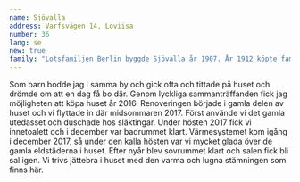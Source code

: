 ```yaml
---
name: Sjövalla
address: Varfsvägen 14, Loviisa
number: 36
lang: se
new: true
family: "Lotsfamiljen Berlin byggde Sjövalla år 1907. År 1912 köpte familjen Lindroos huset. Då följande generation tog över Sjövalla år 1967 blev huset sommarstuga för familjen som bodde i Helsingfors. Huset hade inte rinnande vatten och nästan inga renoveringar hade gjorts då den nya ägaren köpte huset 2016. Sedan dess har huset fått nytt tak, ny isolering och en nybyggd del med badrum, toalett och sovrum. Den gamla glasverandan revs och en större, vinterbonad byggdes. Huset har nu isolerats med ekovilla och träfiberskivor, och ägaren har strävat till att alla material skall andas. De gamla golven och takpanelen kunde sparas i vissa rum, och den stora köksspisen och kakelugnen i salen kunde användas så gott som genast."
---
```

Som barn bodde jag i samma by och gick ofta och tittade på huset och drömde om att en dag få bo där. Genom lyckliga sammanträffanden fick jag möjligheten att köpa huset år 2016. Renoveringen började i gamla delen av huset och vi flyttade in där midsommaren 2017. Först använde vi det gamla utedasset och duschade hos släktingar. Under hösten 2017 fick vi innetoalett och i december var badrummet klart. Värmesystemet kom igång i december 2017, så under den kalla hösten var vi mycket glada över de gamla eldstäderna i huset. Efter nyår blev sovrummet klart och salen fick bli sal igen. Vi trivs jättebra i huset med den varma och lugna stämningen som finns här.